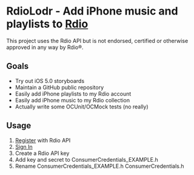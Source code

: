 RdioLodr - Add iPhone music and playlists to [Rdio](http://rdio.com/) 
===============================================================

This project uses the Rdio API but is not endorsed, certified or otherwise approved in any way by Rdio®.

Goals
--------------------------------------
* Try out iOS 5.0 storyboards
* Maintain a GitHub public repository 
* Easily add iPhone playlists to my Rdio account
* Easily add iPhone music to my Rdio collection
* Actually write some OCUnit/OCMock tests (no really)

Usage
--------------------------------------
1. [Register](http://developer.rdio.com/member/register) with Rdio API
2. [Sign In](https://secure.mashery.com/login/developer.rdio.com/)
3. Create a Rdio API key
4. Add key and secret to ConsumerCredentials_EXAMPLE.h
5. Rename ConsumerCredentials_EXAMPLE.h ConsumerCredentials.h

